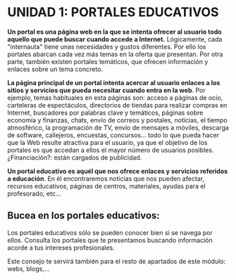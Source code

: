 
# UNIDAD 1: PORTALES EDUCATIVOS

**Un portal es una página web en la que se intenta ofrecer al usuario todo aquello que puede buscar cuando accede a Internet.** Lógicamente, cada "internauta" tiene unas necesidades y gustos diferentes. Por ello los portales abarcan cada vez más temas en la oferta que presentan. Por otra parte, también existen portales temáticos, que ofrecen información y enlaces sobre un tema concreto.

**La página principal de un portal intenta acercar al usuario enlaces a los sitios y servicios que pueda necesitar cuando entra en la web**. Por ejemplo, temas habituales en esta páginas son: acceso a páginas de ocio, carteleras de espectáculos, directorios de tiendas para realizar compras en Internet, buscadores por palabras clave y temáticos, páginas sobre economía y finanzas, chats, envío de correos y postales, noticias, el tiempo atmosférico, la programación de TV, envío de mensajes a móviles, descarga de software, callejeros, encuestas, concursos... todo lo que pueda hacer que la Web resulte atractiva para el usuario, ya que el objetivo de los portales es que accedan a ellos el mayor número de usuarios posibles. ¿Financiación?: están cargados de publicidad.

**Un portal educativo es aquél que nos ofrece enlaces y servicios referidos a educación**. En él encontraremos noticias que nos pueden afectar, recursos educativos, páginas de centros, materiales, ayudas para el profesorado, etc...

## Bucea en los portales educativos:

Los portales educativos sólo se pueden conocer bien si se navega por ellos. Consulta los portales que te presentamos buscando información acorde a tus intereses profesionales.

Este consejo te servirá también para el resto de apartados de este módulo: webs, blogs,...

